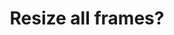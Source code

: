 ---
title: 'Resize all frames?'
redirect_to:
  - 'https://discuss.pencil2d.org/t/resize-all-frames/1034'
---